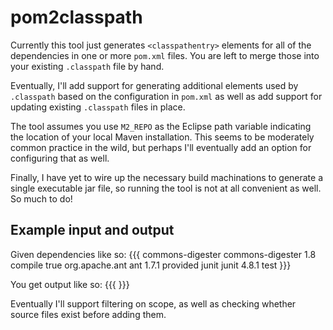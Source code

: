 # pom2classpath

Currently this tool just generates `<classpathentry>` elements for all of the
dependencies in one or more `pom.xml` files. You are left to merge those into
your existing `.classpath` file by hand.

Eventually, I'll add support for generating additional elements used by
`.classpath` based on the configuration in `pom.xml` as well as add support for
updating existing `.classpath` files in place.

The tool assumes you use `M2_REPO` as the Eclipse path variable indicating the
location of your local Maven installation. This seems to be moderately common
practice in the wild, but perhaps I'll eventually add an option for configuring
that as well.

Finally, I have yet to wire up the necessary build machinations to generate a
single executable jar file, so running the tool is not at all convenient as
well. So much to do!

## Example input and output

Given dependencies like so:
{{{
  <dependencies>
    <dependency>
      <groupId>commons-digester</groupId>
      <artifactId>commons-digester</artifactId>
      <version>1.8</version>
      <scope>compile</scope>
      <optional>true</optional>
    </dependency>
    <dependency>
      <groupId>org.apache.ant</groupId>
      <artifactId>ant</artifactId>
      <version>1.7.1</version>
      <scope>provided</scope>
    </dependency>
    <dependency>
      <groupId>junit</groupId>
      <artifactId>junit</artifactId>
      <version>4.8.1</version>
      <scope>test</scope>
    </dependency>
  </dependencies>
}}}

You get output like so:
{{{
<classpathentry sourcepath="M2_REPO/commons-digester/commons-digester/1.8/commons-digester-1.8-sources.jar" kind="var" path="M2_REPO/commons-digester/commons-digester/1.8/commons-digester-1.8.jar"></classpathentry>
<classpathentry sourcepath="M2_REPO/org/apache/ant/ant/1.7.1/ant-1.7.1-sources.jar" kind="var" path="M2_REPO/org/apache/ant/ant/1.7.1/ant-1.7.1.jar"></classpathentry>
<classpathentry sourcepath="M2_REPO/junit/junit/4.8.1/junit-4.8.1-sources.jar" kind="var" path="M2_REPO/junit/junit/4.8.1/junit-4.8.1.jar"></classpathentry>
}}}

Eventually I'll support filtering on scope, as well as checking whether source
files exist before adding them.

